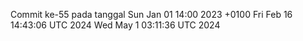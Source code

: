 Commit ke-55 pada tanggal Sun Jan 01 14:00 2023 +0100
Fri Feb 16 14:43:06 UTC 2024
Wed May  1 03:11:36 UTC 2024

